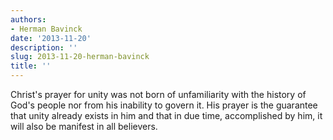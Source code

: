 ```yaml
---
authors:
- Herman Bavinck
date: '2013-11-20'
description: ''
slug: 2013-11-20-herman-bavinck
title: ''
---
```

Christ's prayer for unity was not born of unfamiliarity with the history of God's people nor from his inability to govern it. His prayer is the guarantee that unity already exists in him and that in due time, accomplished by him, it will also be manifest in all believers.



